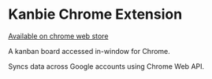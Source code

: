 # Kanbie Chrome Extension
[Available on chrome web store](https://chrome.google.com/webstore/detail/kanbie/hancagoabobbbadijbbfepodbdgjbfpf?hl=en)

A kanban board accessed in-window for Chrome.

Syncs data across Google accounts using Chrome Web API.

